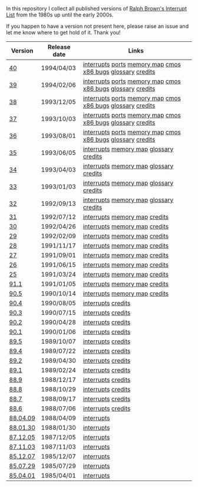 In this repository I collect all published versions of
[Ralph Brown's Interrupt List](http://www.cs.cmu.edu/~ralf/files.html)
from the 1980s up until the early 2000s.

If you happen to have a version not present here, please
raise an issue and let me know where to get hold of it.
Thank you!

| Version | Release date | Links |
| --- | --- | --- |
| [40](https://github.com/sebras/rbil/tree/release-40/) | 1994/04/03 | [interrupts](https://raw.githubusercontent.com/sebras/rbil/release-40/INTERRUP.LST) [ports](https://raw.githubusercontent.com/sebras/rbil/release-40/PORTS.LST) [memory map](https://raw.githubusercontent.com/sebras/rbil/release-40/MEMORY.LST) [cmos](https://raw.githubusercontent.com/sebras/rbil/release-40/CMOS.LST) [x86 bugs](https://raw.githubusercontent.com/sebras/rbil/release-40/86BUGS.LST) [glossary](https://raw.githubusercontent.com/sebras/rbil/release-40/GLOSSARY.LST) [credits](https://raw.githubusercontent.com/sebras/rbil/release-40/INTERRUP.1ST) |
| [39](https://github.com/sebras/rbil/tree/release-39/) | 1994/02/06 | [interrupts](https://raw.githubusercontent.com/sebras/rbil/release-39/INTERRUP.LST) [ports](https://raw.githubusercontent.com/sebras/rbil/release-39/PORTS.LST) [memory map](https://raw.githubusercontent.com/sebras/rbil/release-39/MEMORY.LST) [cmos](https://raw.githubusercontent.com/sebras/rbil/release-39/CMOS.LST) [x86 bugs](https://raw.githubusercontent.com/sebras/rbil/release-39/86BUGS.LST) [glossary](https://raw.githubusercontent.com/sebras/rbil/release-39/GLOSSARY.LST) [credits](https://raw.githubusercontent.com/sebras/rbil/release-39/INTERRUP.1ST) |
| [38](https://github.com/sebras/rbil/tree/release-38/) | 1993/12/05 | [interrupts](https://raw.githubusercontent.com/sebras/rbil/release-38/INTERRUP.LST) [ports](https://raw.githubusercontent.com/sebras/rbil/release-38/PORTS.LST) [memory map](https://raw.githubusercontent.com/sebras/rbil/release-38/MEMORY.LST) [cmos](https://raw.githubusercontent.com/sebras/rbil/release-38/CMOS.LST) [x86 bugs](https://raw.githubusercontent.com/sebras/rbil/release-38/86BUGS.LST) [glossary](https://raw.githubusercontent.com/sebras/rbil/release-38/GLOSSARY.LST) [credits](https://raw.githubusercontent.com/sebras/rbil/release-38/INTERRUP.1ST) |
| [37](https://github.com/sebras/rbil/tree/release-37/) | 1993/10/03 | [interrupts](https://raw.githubusercontent.com/sebras/rbil/release-37/INTERRUP.LST) [ports](https://raw.githubusercontent.com/sebras/rbil/release-37/PORTS.LST) [memory map](https://raw.githubusercontent.com/sebras/rbil/release-37/MEMORY.LST) [cmos](https://raw.githubusercontent.com/sebras/rbil/release-37/CMOS.LST) [x86 bugs](https://raw.githubusercontent.com/sebras/rbil/release-37/86BUGS.LST) [glossary](https://raw.githubusercontent.com/sebras/rbil/release-37/GLOSSARY.LST) [credits](https://raw.githubusercontent.com/sebras/rbil/release-37/INTERRUP.1ST) |
| [36](https://github.com/sebras/rbil/tree/release-36/) | 1993/08/01 | [interrupts](https://raw.githubusercontent.com/sebras/rbil/release-36/INTERRUP.LST) [ports](https://raw.githubusercontent.com/sebras/rbil/release-36/PORTS.LST) [memory map](https://raw.githubusercontent.com/sebras/rbil/release-36/MEMORY.LST) [cmos](https://raw.githubusercontent.com/sebras/rbil/release-36/CMOS.LST) [x86 bugs](https://raw.githubusercontent.com/sebras/rbil/release-36/86BUGS.LST) [glossary](https://raw.githubusercontent.com/sebras/rbil/release-36/GLOSSARY.LST) [credits](https://raw.githubusercontent.com/sebras/rbil/release-36/INTERRUP.1ST) |
| [35](https://github.com/sebras/rbil/tree/release-35/) | 1993/06/05 | [interrupts](https://raw.githubusercontent.com/sebras/rbil/release-35/INTERRUP.LST) [memory map](https://raw.githubusercontent.com/sebras/rbil/release-35/MEMORY.LST) [glossary](https://raw.githubusercontent.com/sebras/rbil/release-35/GLOSSARY.LST) [credits](https://raw.githubusercontent.com/sebras/rbil/release-35/INTERRUP.1ST) |
| [34](https://github.com/sebras/rbil/tree/release-34/) | 1993/04/03 | [interrupts](https://raw.githubusercontent.com/sebras/rbil/release-34/INTERRUP.LST) [memory map](https://raw.githubusercontent.com/sebras/rbil/release-34/MEMORY.LST) [glossary](https://raw.githubusercontent.com/sebras/rbil/release-34/GLOSSARY.LST) [credits](https://raw.githubusercontent.com/sebras/rbil/release-34/INTERRUP.1ST) |
| [33](https://github.com/sebras/rbil/tree/release-33/) | 1993/01/03 | [interrupts](https://raw.githubusercontent.com/sebras/rbil/release-33/INTERRUP.LST) [memory map](https://raw.githubusercontent.com/sebras/rbil/release-33/MEMORY.LST) [glossary](https://raw.githubusercontent.com/sebras/rbil/release-33/GLOSSARY.LST) [credits](https://raw.githubusercontent.com/sebras/rbil/release-33/INTERRUP.1ST) |
| [32](https://github.com/sebras/rbil/tree/release-32/) | 1992/09/13 | [interrupts](https://raw.githubusercontent.com/sebras/rbil/release-32/INTERRUP.LST) [memory map](https://raw.githubusercontent.com/sebras/rbil/release-32/MEMORY.LST) [glossary](https://raw.githubusercontent.com/sebras/rbil/release-32/GLOSSARY.LST) [credits](https://raw.githubusercontent.com/sebras/rbil/release-32/INTERRUP.1ST) |
| [31](https://github.com/sebras/rbil/tree/release-31/) | 1992/07/12 | [interrupts](https://raw.githubusercontent.com/sebras/rbil/release-31/INTERRUP.LST) [memory map](https://raw.githubusercontent.com/sebras/rbil/release-31/MEMORY.LST) [credits](https://raw.githubusercontent.com/sebras/rbil/release-31/INTERRUP.1ST) |
| [30](https://github.com/sebras/rbil/tree/release-30/) | 1992/04/26 | [interrupts](https://raw.githubusercontent.com/sebras/rbil/release-30/INTERRUP.LST) [memory map](https://raw.githubusercontent.com/sebras/rbil/release-30/MEMORY.LST) [credits](https://raw.githubusercontent.com/sebras/rbil/release-30/INTERRUP.1ST) |
| [29](https://github.com/sebras/rbil/tree/release-29/) | 1992/02/09 | [interrupts](https://raw.githubusercontent.com/sebras/rbil/release-29/INTERRUP.LST) [memory map](https://raw.githubusercontent.com/sebras/rbil/release-29/MEMORY.LST) [credits](https://raw.githubusercontent.com/sebras/rbil/release-29/INTERRUP.1ST) |
| [28](https://github.com/sebras/rbil/tree/release-28/) | 1991/11/17 | [interrupts](https://raw.githubusercontent.com/sebras/rbil/release-28/INTERRUP.LST) [memory map](https://raw.githubusercontent.com/sebras/rbil/release-28/MEMORY.LST) [credits](https://raw.githubusercontent.com/sebras/rbil/release-28/INTERRUP.1ST) |
| [27](https://github.com/sebras/rbil/tree/release-27/) | 1991/09/01 | [interrupts](https://raw.githubusercontent.com/sebras/rbil/release-27/INTERRUP.LST) [memory map](https://raw.githubusercontent.com/sebras/rbil/release-27/MEMORY.LST) [credits](https://raw.githubusercontent.com/sebras/rbil/release-27/INTERRUP.1ST) |
| [26](https://github.com/sebras/rbil/tree/release-26/) | 1991/06/15 | [interrupts](https://raw.githubusercontent.com/sebras/rbil/release-26/INTERRUP.LST) [memory map](https://raw.githubusercontent.com/sebras/rbil/release-26/MEMORY.LST) [credits](https://raw.githubusercontent.com/sebras/rbil/release-26/INTERRUP.1ST) |
| [25](https://github.com/sebras/rbil/tree/release-25/) | 1991/03/24 | [interrupts](https://raw.githubusercontent.com/sebras/rbil/release-25/INTERRUP.LST) [memory map](https://raw.githubusercontent.com/sebras/rbil/release-25/MEMORY.LST) [credits](https://raw.githubusercontent.com/sebras/rbil/release-25/INTERRUP.1ST) |
| [91.1](https://github.com/sebras/rbil/tree/release-91.1/) | 1991/01/05 | [interrupts](https://raw.githubusercontent.com/sebras/rbil/release-91.1/INTERRUP.LST) [memory map](https://raw.githubusercontent.com/sebras/rbil/release-91.1/MEMORY.LST) [credits](https://raw.githubusercontent.com/sebras/rbil/release-91.1/INTERRUP.1ST) |
| [90.5](https://github.com/sebras/rbil/tree/release-90.5/) | 1990/10/14 | [interrupts](https://raw.githubusercontent.com/sebras/rbil/release-90.5/INTERRUP.LST) [memory map](https://raw.githubusercontent.com/sebras/rbil/release-90.5/MEMORY.LST) [credits](https://raw.githubusercontent.com/sebras/rbil/release-90.5/INTERRUP.1ST) |
| [90.4](https://github.com/sebras/rbil/tree/release-90.4/) | 1990/08/05 | [interrupts](https://raw.githubusercontent.com/sebras/rbil/release-90.4/INTERRUP.LST) [credits](https://raw.githubusercontent.com/sebras/rbil/release-90.4/INTERRUP.1ST) |
| [90.3](https://github.com/sebras/rbil/tree/release-90.3/) | 1990/07/15 | [interrupts](https://raw.githubusercontent.com/sebras/rbil/release-90.3/INTERRUP.LST) [credits](https://raw.githubusercontent.com/sebras/rbil/release-90.3/INTERRUP.1ST) |
| [90.2](https://github.com/sebras/rbil/tree/release-90.2/) | 1990/04/28 | [interrupts](https://raw.githubusercontent.com/sebras/rbil/release-90.2/INTERRUP.LST) [credits](https://raw.githubusercontent.com/sebras/rbil/release-90.2/INTERRUP.1ST) |
| [90.1](https://github.com/sebras/rbil/tree/release-90.1/) | 1990/01/06 | [interrupts](https://raw.githubusercontent.com/sebras/rbil/release-90.1/INTERRUP.LST) [credits](https://raw.githubusercontent.com/sebras/rbil/release-90.1/INTERRUP.1ST) |
| [89.5](https://github.com/sebras/rbil/tree/release-89.5/) | 1989/10/07 | [interrupts](https://raw.githubusercontent.com/sebras/rbil/release-89.5/INTERRUP.LST) [credits](https://raw.githubusercontent.com/sebras/rbil/release-89.5/INTERRUP.1ST) |
| [89.4](https://github.com/sebras/rbil/tree/release-89.4/) | 1989/07/22 | [interrupts](https://raw.githubusercontent.com/sebras/rbil/release-89.4/INTERRUP.LST) [credits](https://raw.githubusercontent.com/sebras/rbil/release-89.4/INTERRUP.1ST) |
| [89.2](https://github.com/sebras/rbil/tree/release-89.2/) | 1989/04/30 | [interrupts](https://raw.githubusercontent.com/sebras/rbil/release-89.2/INTERRUP.LST) [credits](https://raw.githubusercontent.com/sebras/rbil/release-89.2/INTERRUP.1ST) |
| [89.1](https://github.com/sebras/rbil/tree/release-89.1/) | 1989/02/24 | [interrupts](https://raw.githubusercontent.com/sebras/rbil/release-89.1/INTERRUP.LST) [credits](https://raw.githubusercontent.com/sebras/rbil/release-89.1/INTERRUP.1ST) |
| [88.9](https://github.com/sebras/rbil/tree/release-88.9/) | 1988/12/17 | [interrupts](https://raw.githubusercontent.com/sebras/rbil/release-88.9/INTERRUP.LST) [credits](https://raw.githubusercontent.com/sebras/rbil/release-88.9/INTERRUP.1ST) |
| [88.8](https://github.com/sebras/rbil/tree/release-88.8/) | 1988/10/29 | [interrupts](https://raw.githubusercontent.com/sebras/rbil/release-88.8/INTERRUP.LST) [credits](https://raw.githubusercontent.com/sebras/rbil/release-88.8/INTERRUP.1ST) |
| [88.7](https://github.com/sebras/rbil/tree/release-88.7/) | 1988/09/17 | [interrupts](https://raw.githubusercontent.com/sebras/rbil/release-88.7/INTERRUP.LST) [credits](https://raw.githubusercontent.com/sebras/rbil/release-88.7/INTERRUP.1ST) |
| [88.6](https://github.com/sebras/rbil/tree/release-88.6/) | 1988/07/06 | [interrupts](https://raw.githubusercontent.com/sebras/rbil/release-88.6/INTERRUP.LST) [credits](https://raw.githubusercontent.com/sebras/rbil/release-88.6/INTERRUP.1ST) |
| [88.04.09](https://github.com/sebras/rbil/tree/release-88.04.09/) | 1988/04/09 | [interrupts](https://raw.githubusercontent.com/sebras/rbil/release-88.04.09/INTERRUP.LST) |
| [88.01.30](https://github.com/sebras/rbil/tree/release-88.01.30/) | 1988/01/30 | [interrupts](https://raw.githubusercontent.com/sebras/rbil/release-88.01.30/INTERRUP.LST) |
| [87.12.05](https://github.com/sebras/rbil/tree/release-87.12.05/) | 1987/12/05 | [interrupts](https://raw.githubusercontent.com/sebras/rbil/release-87.12.05/INTERRUP.LST) |
| [87.11.03](https://github.com/sebras/rbil/tree/release-87.11.03/) | 1987/11/03 | [interrupts](https://raw.githubusercontent.com/sebras/rbil/release-87.11.03/INTERRUP.LST) |
| [85.12.07](https://github.com/sebras/rbil/tree/release-85.12.07/) | 1985/12/07 | [interrupts](https://raw.githubusercontent.com/sebras/rbil/release-85.12.07/INTERRUP.LST) |
| [85.07.29](https://github.com/sebras/rbil/tree/release-85.07.29/) | 1985/07/29 | [interrupts](https://raw.githubusercontent.com/sebras/rbil/release-85.07.29/INTERRUP.LST) |
| [85.04.01](https://github.com/sebras/rbil/tree/release-85.04.01/) | 1985/04/01 | [interrupts](https://raw.githubusercontent.com/sebras/rbil/release-85.04.01/INTERRUP.LST) |
